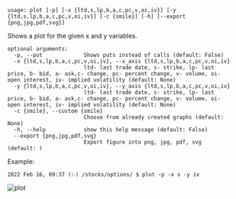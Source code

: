 ```
usage: plot [-p] [-x {ltd,s,lp,b,a,c,pc,v,oi,iv}] [-y {ltd,s,lp,b,a,c,pc,v,oi,iv}] [-c {smile}] [-h] [--export {png,jpg,pdf,svg}]
```

Shows a plot for the given x and y variables.

```
optional arguments:
  -p, --put             Shows puts instead of calls (default: False)
  -x {ltd,s,lp,b,a,c,pc,v,oi,iv}, --x_axis {ltd,s,lp,b,a,c,pc,v,oi,iv}
                        ltd- last trade date, s- strike, lp- last price, b- bid, a- ask,c- change, pc- percent change, v- volume, oi- open interest, iv- implied volatility (default: None)
  -y {ltd,s,lp,b,a,c,pc,v,oi,iv}, --y_axis {ltd,s,lp,b,a,c,pc,v,oi,iv}
                        ltd- last trade date, s- strike, lp- last price, b- bid, a- ask,c- change, pc- percent change, v- volume, oi- open interest, iv- implied volatility (default: None)
  -c {smile}, --custom {smile}
                        Choose from already created graphs (default: None)
  -h, --help            show this help message (default: False)
  --export {png,jpg,pdf,svg}
                        Export figure into png, jpg, pdf, svg (default: )
```

Example:
```
2022 Feb 16, 09:37 (✨) /stocks/options/ $ plot -p -x s -y iv
```
![plot](https://user-images.githubusercontent.com/46355364/154287325-97de8945-a44c-418d-9e88-5123ee70469f.png)
